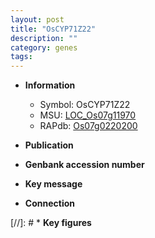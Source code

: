 ```yaml
---
layout: post
title: "OsCYP71Z22"
description: ""
category: genes
tags: 
---
```


* **Information**  
    + Symbol: OsCYP71Z22  
    + MSU: [LOC_Os07g11970](http://rice.uga.edu/cgi-bin/ORF_infopage.cgi?orf=LOC_Os07g11970)  
    + RAPdb: [Os07g0220200](http://rapdb.dna.affrc.go.jp/viewer/gbrowse_details/irgsp1?name=Os07g0220200)  

* **Publication**  

* **Genbank accession number**  

* **Key message**  

* **Connection**  

[//]: # * **Key figures**  


